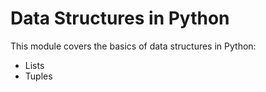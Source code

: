 # Data Structures in Python

This module covers the basics of data structures in Python:
- Lists
- Tuples
